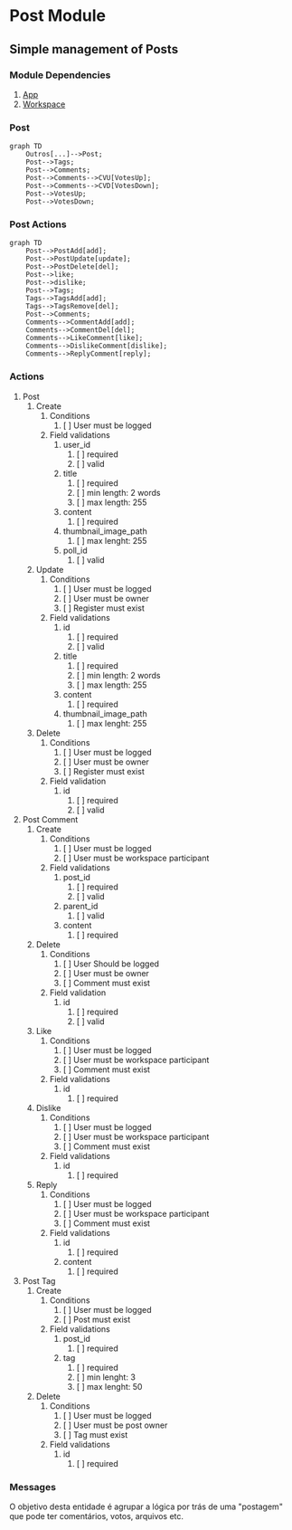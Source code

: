# Post Module
## Simple management of Posts

### Module Dependencies

1. [App](https://github.com/DviDev/app-module)
2. [Workspace](https://github.com/DviDev/workspace-module)

### Post

```mermaid
graph TD
    Outros[...]-->Post;
    Post-->Tags;
    Post-->Comments;
    Post-->Comments-->CVU[VotesUp];
    Post-->Comments-->CVD[VotesDown];
    Post-->VotesUp;
    Post-->VotesDown;
```

### Post Actions
```mermaid
graph TD
    Post-->PostAdd[add];
    Post-->PostUpdate[update];
    Post-->PostDelete[del];
    Post-->like;
    Post-->dislike;
    Post-->Tags;
    Tags-->TagsAdd[add];
    Tags-->TagsRemove[del];
    Post-->Comments;
    Comments-->CommentAdd[add];
    Comments-->CommentDel[del];
    Comments-->LikeComment[like];
    Comments-->DislikeComment[dislike];
    Comments-->ReplyComment[reply];
```
### Actions
1. Post
   1. Create
      1. Conditions
         1. [ ] User must be logged
      2. Field validations
         1. user_id
            1. [ ] required
            2. [ ] valid
         2. title
            1. [ ] required
            2. [ ] min length: 2 words
            3. [ ] max length: 255
         3. content
            1. [ ] required
         4. thumbnail_image_path
            1. [ ] max lenght: 255
         5. poll_id
            1. [ ] valid
   2. Update
      1. Conditions
         1. [ ] User must be logged
         2. [ ] User must be owner
         2. [ ] Register must exist
      2. Field validations
         1. id
            1. [ ] required
            2. [ ] valid
         2. title
             1. [ ] required
             2. [ ] min length: 2 words
             3. [ ] max length: 255
         3. content
             1. [ ] required
         4. thumbnail_image_path
             1. [ ] max lenght: 255
   3. Delete
      1. Conditions
         1. [ ] User must be logged
         2. [ ] User must be owner
         2. [ ] Register must exist
      2. Field validation
         1. id
            1. [ ] required
            2. [ ] valid
2. Post Comment
   1. Create
      1. Conditions
         1. [ ] User must be logged
         2. [ ] User must be workspace participant
      2. Field validations
         1. post_id
            1. [ ] required
            2. [ ] valid
         2. parent_id
            1. [ ] valid
         3. content
            1. [ ] required
   2. Delete
      1. Conditions
         1. [ ] User Should be logged
         2. [ ] User must be owner
         3. [ ] Comment must exist
      2. Field validation
         1. id
            1. [ ] required
            2. [ ] valid
   3. Like
      1. Conditions
         1. [ ] User must be logged
         2. [ ] User must be workspace participant
         3. [ ] Comment must exist
      2. Field validations
         1. id
            1. [ ] required
   4. Dislike
      1. Conditions
         1. [ ] User must be logged
         2. [ ] User must be workspace participant
         3. [ ] Comment must exist
      2. Field validations
          1. id
              1. [ ] required
   5. Reply
      1. Conditions
         1. [ ] User must be logged
         2. [ ] User must be workspace participant
         3. [ ] Comment must exist
      2. Field validations
         1. id
            1. [ ] required
         2. content
            1. [ ] required 
3. Post Tag
   1. Create
      1. Conditions
         1. [ ] User must be logged
         3. [ ] Post must exist
      2. Field validations
         1. post_id
            1. [ ] required
         2. tag
            1. [ ] required
            2. [ ] min lenght: 3
            3. [ ] max lenght: 50
   2. Delete
      1. Conditions
         1. [ ] User must be logged
         2. [ ] User must be post owner
         3. [ ] Tag must exist
      2. Field validations
         1. id
            1. [ ] required

### Messages

O objetivo desta entidade é agrupar a lógica por trás de uma "postagem" que pode ter comentários, votos, arquivos etc.
